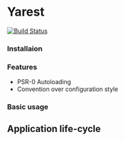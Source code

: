 # Yarest
[![Build Status](https://travis-ci.org/IlanFrumer/Yarest.png?branch=master)](https://travis-ci.org/IlanFrumer/Yarest)

### Installaion

### Features

- PSR-0 Autoloading
- Convention over configuration style


### Basic usage


## Application life-cycle

